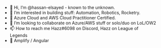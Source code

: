 - 👋 Hi, I’m @hassan-elsayed - known to the unknown.
- 👀 I’m interested in building stuff: Automation, Robotics, Rocketry.
- 🌱 Azure Cloud and AWS Cloud Practitioner Certified.
- 💞️ I’m looking to collaborate on Azure/AWS stuff or solo/duo on LoL/OW2
- 📫 How to reach me Hazz#6098 on Discord, Hazz on League of Legends
- 👀 Amplify / Angular
<!---
hassan-elsayed/hassan-elsayed is a ✨ special ✨ repository because its `README.md` (this file) appears on your GitHub profile.
You can click the Preview link to take a look at your changes.
--->
